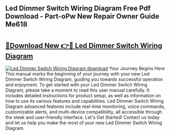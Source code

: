 ## Led Dimmer Switch Wiring Diagram Free Pdf Download - Part-oPw New Repair Owner Guide Me618

# <h2><a href="http://dfmweo6.blite.top/?on=Led+Dimmer+Switch+Wiring+Diagram">🔗Download New 👉🔴 Led Dimmer Switch Wiring Diagram</a></h2>

[![Led Dimmer Switch Wiring Diagram download](https://i.imgur.com/lujVjoI.png)](http://dfmweo6.blite.top/?on=Led+Dimmer+Switch+Wiring+Diagram)
Your Journey Begins Here This manual marks the beginning of your journey with your new Led Dimmer Switch Wiring Diagram, guiding you towards successful operation and enjoyment. To get started with your Led Dimmer Switch Wiring Diagram, please take a moment to read this user manual carefully. It includes detailed instructions for product setup, as well as information on how to use its various features and capabilities. Led Dimmer Switch Wiring Diagram advanced features include real-time monitoring, voice commands, customizable alerts, and multi-device compatibility, all accessible through the sleek and user-friendly interface. Let's Get Started! Contact us today and let us help you make the most of your new Led Dimmer Switch Wiring Diagram.
